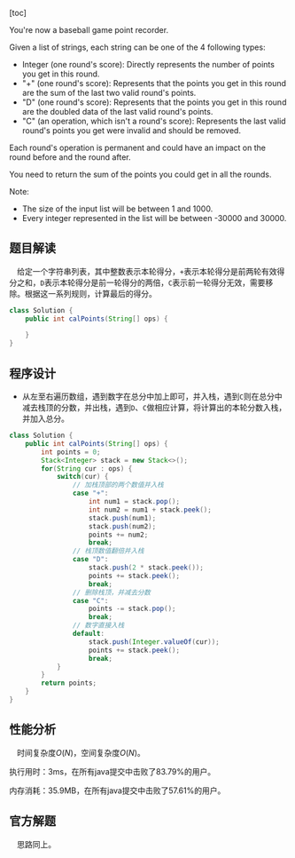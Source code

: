[toc]

You're now a baseball game point recorder.

Given a list of strings, each string can be one of the 4 following types:

* Integer (one round's score): Directly represents the number of points you get in this round.
* "+" (one round's score): Represents that the points you get in this round are the sum of the last two valid round's points.
* "D" (one round's score): Represents that the points you get in this round are the doubled data of the last valid round's points.
* "C" (an operation, which isn't a round's score): Represents the last valid round's points you get were invalid and should be removed.

Each round's operation is permanent and could have an impact on the round before and the round after.

You need to return the sum of the points you could get in all the rounds.

Note:
* The size of the input list will be between 1 and 1000.
* Every integer represented in the list will be between -30000 and 30000.



## 题目解读

&emsp;给定一个字符串列表，其中整数表示本轮得分，`+`表示本轮得分是前两轮有效得分之和，`D`表示本轮得分是前一轮得分的两倍，`C`表示前一轮得分无效，需要移除。根据这一系列规则，计算最后的得分。

```java
class Solution {
    public int calPoints(String[] ops) {
        
    }
}
```

## 程序设计

* 从左至右遍历数组，遇到数字在总分中加上即可，并入栈，遇到`C`则在总分中减去栈顶的分数，并出栈，遇到`D`、`C`做相应计算，将计算出的本轮分数入栈，并加入总分。

```java
class Solution {
    public int calPoints(String[] ops) {
        int points = 0;
        Stack<Integer> stack = new Stack<>();
        for(String cur : ops) {
            switch(cur) {
                // 加栈顶部的两个数值并入栈
                case "+":
                    int num1 = stack.pop();
                    int num2 = num1 + stack.peek();
                    stack.push(num1);
                    stack.push(num2);
                    points += num2;
                    break;
                // 栈顶数值翻倍并入栈
                case "D":
                    stack.push(2 * stack.peek());
                    points += stack.peek();
                    break;
                // 删除栈顶，并减去分数
                case "C":
                    points -= stack.pop();
                    break;
                // 数字直接入栈
                default:
                    stack.push(Integer.valueOf(cur));
                    points += stack.peek();
                    break;
            }
        }
        return points;
    }
}
```

## 性能分析

&emsp;时间复杂度$O(N)$，空间复杂度$O(N)$。

执行用时：3ms，在所有java提交中击败了83.79%的用户。

内存消耗：35.9MB，在所有java提交中击败了57.61%的用户。

## 官方解题

&emsp;思路同上。